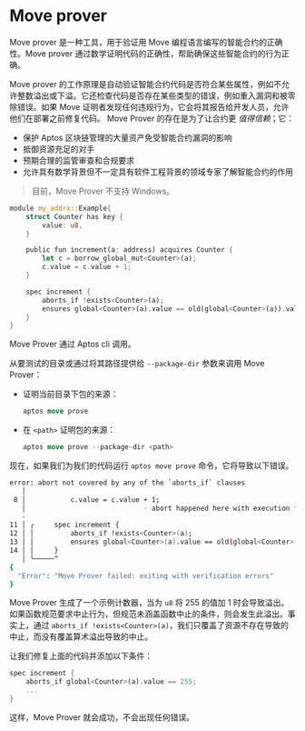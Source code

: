 # Move prover

Move prover 是一种工具，用于验证用 Move 编程语言编写的智能合约的正确性。Move prover 通过数学证明代码的正确性，帮助确保这些智能合约的行为正确。

Move prover 的工作原理是自动验证智能合约代码是否符合某些属性，例如不允许整数溢出或下溢。它还检查代码是否存在某些类型的错误，例如重入漏洞和被零除错误。如果 Move 证明者发现任何违规行为，它会将其报告给开发人员，允许他们在部署之前修复代码。
Move Prover 的存在是为了让合约更 *值得信赖*；它：

- 保护 Aptos 区块链管理的大量资产免受智能合约漏洞的影响
- 抵御资源充足的对手
- 预期合理的监管审查和合规要求
- 允许具有数学背景但不一定具有软件工程背景的领域专家了解智能合约的作用

> 目前，Move Prover 不支持 Windows。

```rust
module my_addrx::Example{
    struct Counter has key {
        value: u8,
    }

    public fun increment(a: address) acquires Counter {
        let c = borrow_global_mut<Counter>(a);
        c.value = c.value + 1;
    }

    spec increment {
        aborts_if !exists<Counter>(a);
        ensures global<Counter>(a).value == old(global<Counter>(a)).value + 1;
    }
}
```

Move Prover 通过 Aptos cli 调用。

从要测试的目录或通过将其路径提供给 `--package-dir` 参数来调用 Move Prover：

* 证明当前目录下包的来源：

    ```rust
    aptos move prove
    ```

* 在 `<path>` 证明包的来源：

    ```rust
    aptos move prove --package-dir <path>
    ```

现在，如果我们为我们的代码运行 `aptos move prove` 命令，它将导致以下错误。

```bash
error: abort not covered by any of the `aborts_if` clauses
   │  
 8 │           c.value = c.value + 1;
   │                             - abort happened here with execution failure
   ·  
11 │ ╭     spec increment {
12 │ │         aborts_if !exists<Counter>(a);
13 │ │         ensures global<Counter>(a).value == old(global<Counter>(a)).value + 1;
14 │ │     }
   │ ╰─────^
{
  "Error": "Move Prover failed: exiting with verification errors"
}
```

Move Prover 生成了一个示例计数器，当为 `u8` 将 255 的值加 1 时会导致溢出。如果函数规范要求中止行为，但规范未涵盖函数中止的条件，则会发生此溢出。事实上，通过 `aborts_if !exists<Counter>(a)`，我们只覆盖了资源不存在导致的中止，而没有覆盖算术溢出导致的中止。

让我们修复上面的代码并添加以下条件：

```rust
spec increment {
    aborts_if global<Counter>(a).value == 255;
    ...
}
```

这样，Move Prover 就会成功，不会出现任何错误。



<!-- A Move prover is a tool that verifies the correctness of smart contracts written in the Move programming language. The Move prover helps ensure that these smart contracts behave correctly by mathematically proving the correctness of the code.

The Move prover works by automatically verifying that the smart contract code adheres to certain properties, such as not allowing for integer overflow or underflow. It also checks that the code is free from certain classes of bugs, such as reentrancy vulnerabilities and division by zero errors. If the Move prover finds any violations, it reports them back to the developer, allowing them to fix the code before it is deployed.

The Move Prover exists to make contracts more _trustworthy_; it:

* Protects massive assets managed by the Aptos blockchain from smart contract bugs
* Protects against well-resourced adversaries
* Anticipates justified regulator scrutiny and compliance requirements
* Allows domain experts with a mathematical background, but not necessarily a software engineering background, to understand what smart contracts do

{% hint style="info" %}
Currently, Windows is not supported by the Move Prover.
{% endhint %}

```rust
module my_addrx::Example{
    struct Counter has key {
        value: u8,
    }

    public fun increment(a: address) acquires Counter {
        let c = borrow_global_mut<Counter>(a);
        c.value = c.value + 1;
    }

    spec increment {
        aborts_if !exists<Counter>(a);
        ensures global<Counter>(a).value == old(global<Counter>(a)).value + 1;
    }
}
```

The Move Prover is invoked via the Aptos cli.

Call the Move Prover from the directory to be tested or by supplying its path to the `--package-dir` argument:

*   Prove the sources of the package in the current directory:

    ```rust
    aptos move prove
    ```
*   Prove the sources of the package at \<path>:

    ```rust
    aptos move prove --package-dir <path>
    ```

Now if we run `aptos move prove` command for our code it will lead to following error.

```bash
error: abort not covered by any of the `aborts_if` clauses
   │  
 8 │           c.value = c.value + 1;
   │                             - abort happened here with execution failure
   ·  
11 │ ╭     spec increment {
12 │ │         aborts_if !exists<Counter>(a);
13 │ │         ensures global<Counter>(a).value == old(global<Counter>(a)).value + 1;
14 │ │     }
   │ ╰─────^
{
  "Error": "Move Prover failed: exiting with verification errors"
}
```

The Move Prover has generated an example counter that leads to an overflow when adding 1 to the value of 255 for an `u8`. This overflow occurs if the function specification calls for abort behavior, but the condition under which the function is aborting is not covered by the specification. And in fact, with `aborts_if !exists<Counter>(a)`, we only cover the abort caused by the absence of the resource, but not the abort caused by the arithmetic overflow.

Let's fix the above code and add the following condition:

```rust
spec increment {
    aborts_if global<Counter>(a).value == 255;
    ...
}
```

With this, the Move Prover will succeed without any errors. -->
